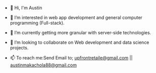 - 👋 Hi, I'm Austin


- 👀 I’m interested in web app development and general computer programming (Full-stack).

  
- 🌱 I’m currently getting more granular with server-side technologies.

  
- 💞️ I’m looking to collaborate on Web development and data science projects.

  
- 📫 To reach me:Send Email to; upfrontretaile@gmail.com || austinmakachola88@gmail.com 
